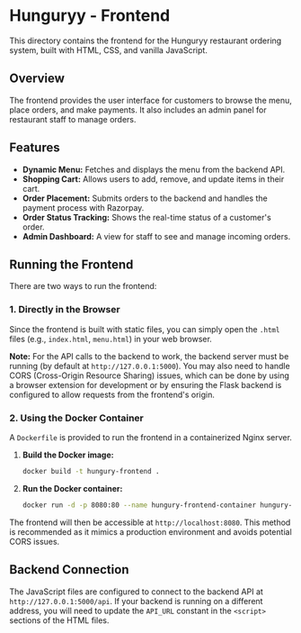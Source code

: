 # Hunguryy - Frontend

This directory contains the frontend for the Hunguryy restaurant ordering system, built with HTML, CSS, and vanilla JavaScript.

## Overview

The frontend provides the user interface for customers to browse the menu, place orders, and make payments. It also includes an admin panel for restaurant staff to manage orders.

## Features

* **Dynamic Menu:** Fetches and displays the menu from the backend API.
* **Shopping Cart:** Allows users to add, remove, and update items in their cart.
* **Order Placement:** Submits orders to the backend and handles the payment process with Razorpay.
* **Order Status Tracking:** Shows the real-time status of a customer's order.
* **Admin Dashboard:** A view for staff to see and manage incoming orders.

## Running the Frontend

There are two ways to run the frontend:

### 1. Directly in the Browser

Since the frontend is built with static files, you can simply open the `.html` files (e.g., `index.html`, `menu.html`) in your web browser.

**Note:** For the API calls to the backend to work, the backend server must be running (by default at `http://127.0.0.1:5000`). You may also need to handle CORS (Cross-Origin Resource Sharing) issues, which can be done by using a browser extension for development or by ensuring the Flask backend is configured to allow requests from the frontend's origin.

### 2. Using the Docker Container

A `Dockerfile` is provided to run the frontend in a containerized Nginx server.

1.  **Build the Docker image:**
    ```bash
    docker build -t hungury-frontend .
    ```

2.  **Run the Docker container:**
    ```bash
    docker run -d -p 8080:80 --name hungury-frontend-container hungury-frontend
    ```

The frontend will then be accessible at `http://localhost:8080`. This method is recommended as it mimics a production environment and avoids potential CORS issues.

## Backend Connection

The JavaScript files are configured to connect to the backend API at `http://127.0.0.1:5000/api`. If your backend is running on a different address, you will need to update the `API_URL` constant in the `<script>` sections of the HTML files.
